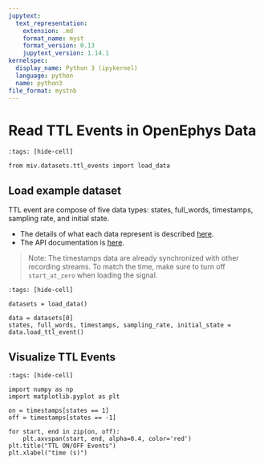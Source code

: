 ```yaml
---
jupytext:
  text_representation:
    extension: .md
    format_name: myst
    format_version: 0.13
    jupytext_version: 1.14.1
kernelspec:
  display_name: Python 3 (ipykernel)
  language: python
  name: python3
file_format: mystnb
---
```


# Read TTL Events in OpenEphys Data

```{code-cell} ipython3
:tags: [hide-cell]

from miv.datasets.ttl_events import load_data
```

## Load example dataset

TTL event are compose of five data types: states, full_words, timestamps, sampling rate, and initial state.

- The details of what each data represent is described [here](https://open-ephys.github.io/gui-docs/User-Manual/Recording-data/Binary-format.html#events).
- The API documentation is [here](file:///Users/skim0119/github/MiV-OS/docs/_build/html/api/io.html#miv.io.binary.apply_channel_mask).

> Note: The timestamps data are already synchronized with other recording streams. To match the time, make sure to turn off `start_at_zero` when loading the signal.

```{code-cell} ipython3
:tags: [hide-cell]

datasets = load_data()
```

```{code-cell} ipython3
data = datasets[0]
states, full_words, timestamps, sampling_rate, initial_state = data.load_ttl_event()
```

## Visualize TTL Events

```{code-cell} ipython3
:tags: [hide-cell]

import numpy as np
import matplotlib.pyplot as plt
```

```{code-cell} ipython3
on = timestamps[states == 1]
off = timestamps[states == -1]

for start, end in zip(on, off):
    plt.axvspan(start, end, alpha=0.4, color='red')
plt.title("TTL ON/OFF Events")
plt.xlabel("time (s)")
```
